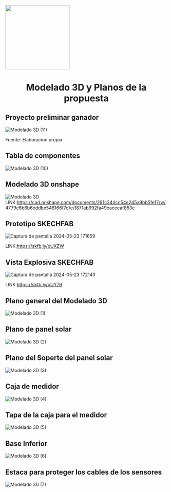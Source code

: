 <p align="left">
  <img src="https://semanadelcannabis.cayetano.edu.pe/assets/img/logo-upch.png" width="200">
  <h1 align="center">Modelado 3D y Planos de la propuesta</h1>
</p>

  ## Proyecto preliminar ganador 
![Modelado 3D (11)](https://github.com/lucero-zamora/Grupo3-FdD/assets/150301193/320cfc80-9710-4798-b41e-bcc112fe89ed)

 
 Fuente: Elaboracion propia
 ## Tabla de componentes
 ![Modelado 3D (10)](https://github.com/lucero-zamora/Grupo3-FdD/assets/150301193/3fc3baf9-421f-418b-a5bf-7a01ec40944c)

 
 ## Modelado 3D onshape
 ![Modelado 3D](https://github.com/lucero-zamora/Grupo3-FdD/assets/150301193/f5aa3f4d-55ce-4955-8246-af1bae008644)
LINK:https://cad.onshape.com/documents/291c34dcc54e245a9bb5fe17/w/4779e6b6b6eddbe548166f7d/e/f871ab992fa49caceeaf853e

 ## Prototipo SKECHFAB
 ![Captura de pantalla 2024-05-23 171659](https://github.com/lucero-zamora/Grupo3-FdD/assets/165616361/b3f5f059-1387-44e8-b830-e36420e80743)


LINK:https://skfb.ly/oUXZW
 
 ## Vista Explosiva SKECHFAB
 ![Captura de pantalla 2024-05-23 172143](https://github.com/lucero-zamora/Grupo3-FdD/assets/165616361/8b10e8b5-ff5f-4bf7-8125-2d041348e3d0)


 
LINK:https://skfb.ly/oUY76
 ## Plano general del Modelado 3D
 ![Modelado 3D (1)](https://github.com/lucero-zamora/Grupo3-FdD/assets/150301193/b68e87a7-bfab-4f58-bc24-33efd28cd519)
## Plano de panel solar
![Modelado 3D (2)](https://github.com/lucero-zamora/Grupo3-FdD/assets/150301193/86b931db-b33d-4b1a-bf23-05504a282534)

## Plano del Soperte del panel solar
![Modelado 3D (3)](https://github.com/lucero-zamora/Grupo3-FdD/assets/150301193/2f26a596-4f4c-4dd6-92bc-8e0abb2e97c2)

## Caja de medidor
![Modelado 3D (4)](https://github.com/lucero-zamora/Grupo3-FdD/assets/150301193/7264a0b2-d7bb-4cad-97eb-ed274d72cfbb)

## Tapa de la caja para el medidor
![Modelado 3D (5)](https://github.com/lucero-zamora/Grupo3-FdD/assets/150301193/dc02a62d-6afc-44b7-8191-3447ebc45342)


## Base Inferior
![Modelado 3D (6)](https://github.com/lucero-zamora/Grupo3-FdD/assets/150301193/9722c9e2-aa67-45a9-aca5-852218f0d9a2)

## Estaca para proteger los cables de los sensores
![Modelado 3D (7)](https://github.com/lucero-zamora/Grupo3-FdD/assets/150301193/0e115700-cab7-4e39-b0a5-ea642d8bec31)

